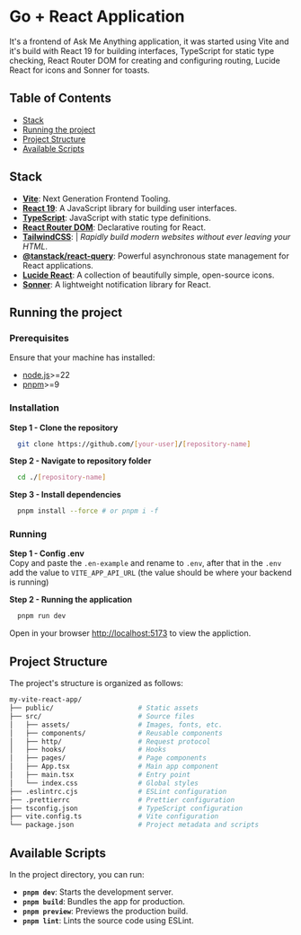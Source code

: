 # Go + React Application
It's a frontend of Ask Me Anything application, it was started using Vite and it's build with React 19 for building interfaces, TypeScript for static type checking, React Router DOM for creating and configuring routing, Lucide React for icons and Sonner for toasts.

## Table of Contents
- [Stack](#stack)
- [Running the project](#running-the-project)
- [Project Structure](#project-structure)
- [Available Scripts](#available-scripts)

## Stack
- **[Vite](https://vitejs.dev)**: Next Generation Frontend Tooling.
- **[React 19](https://react.dev/blog/2024/04/25/react-19)**: A JavaScript library for building user interfaces.
- **[TypeScript](https://www.typescriptlang.org)**: JavaScript with static type definitions.
- **[React Router DOM](https://reactrouter.com/en/main)**: Declarative routing for React.
- **[TailwindCSS](https://tailwindcss.com)**: | _Rapidly build modern websites without ever leaving your HTML_.
- **[@tanstack/react-query](https://tanstack.com/query/latest)**: Powerful asynchronous state management for React applications.
- **[Lucide React](https://lucide.dev)**: A collection of beautifully simple, open-source icons.
- **[Sonner](https://sonner.emilkowal.ski)**: A lightweight notification library for React.

## Running the project

### Prerequisites
Ensure that your machine has installed:
- [node.js](https://nodejs.org/en)>=22
- [pnpm](https://pnpm.io)>=9

### Installation

**Step 1 - Clone the repository**
```sh
  git clone https://github.com/[your-user]/[repository-name]
```

**Step 2 - Navigate to repository folder**
```sh
  cd ./[repository-name]
```

**Step 3 - Install dependencies**
```sh
  pnpm install --force # or pnpm i -f
```

### Running

**Step 1 - Config .env**
<br />
Copy and paste the `.en-example` and rename to `.env`, after that in the `.env` add the value to `VITE_APP_API_URL` (the value should be where your backend is running)

**Step 2 - Running the application**
```sh
  pnpm run dev
```
Open in your browser [http://localhost:5173](http://localhost:5173) to view the appliction.

## Project Structure
The project's structure is organized as follows:

```bash
my-vite-react-app/
├── public/                     # Static assets
├── src/                        # Source files
│   ├── assets/                 # Images, fonts, etc.
│   ├── components/             # Reusable components
│   ├── http/                   # Request protocol 
│   ├── hooks/                  # Hooks
│   ├── pages/                  # Page components
│   ├── App.tsx                 # Main app component
│   ├── main.tsx                # Entry point
│   └── index.css               # Global styles
├── .eslintrc.cjs               # ESLint configuration
├── .prettierrc                 # Prettier configuration
├── tsconfig.json               # TypeScript configuration
├── vite.config.ts              # Vite configuration
└── package.json                # Project metadata and scripts
```

## Available Scripts

In the project directory, you can run:

- **`pnpm dev`**: Starts the development server.
- **`pnpm build`**: Bundles the app for production.
- **`pnpm preview`**: Previews the production build.
- **`pnpm lint`**: Lints the source code using ESLint.
